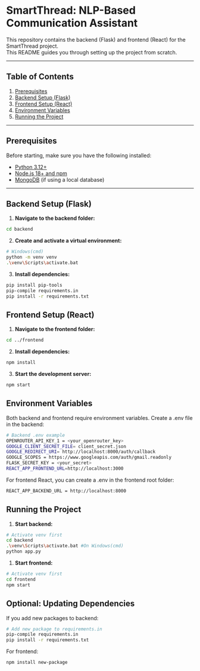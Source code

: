 # SmartThread: NLP-Based Communication Assistant

This repository contains the backend (Flask) and frontend (React) for the SmartThread project.  
This README guides you through setting up the project from scratch.

---

## Table of Contents

1. [Prerequisites](#prerequisites)
2. [Backend Setup (Flask)](#backend-setup-flask)
3. [Frontend Setup (React)](#frontend-setup-react)
4. [Environment Variables](#environment-variables)
5. [Running the Project](#running-the-project)

---

## Prerequisites

Before starting, make sure you have the following installed:

- [Python 3.12+](https://www.python.org/downloads/)
- [Node.js 18+ and npm](https://nodejs.org/)
- [MongoDB](https://www.mongodb.com/try/download/community) (if using a local database)

---

## Backend Setup (Flask)

1. **Navigate to the backend folder:**

```bash
cd backend
```

2. **Create and activate a virtual environment:**

```bash
# Windows(cmd)
python -m venv venv
.\venv\Scripts\activate.bat
```

3. **Install dependencies:**

```bash
pip install pip-tools
pip-compile requirements.in
pip install -r requirements.txt

```

## Frontend Setup (React)

1. **Navigate to the frontend folder:**

```bash
cd ../frontend
```

2. **Install dependencies:**

```bash
npm install
```

3. **Start the development server:**

```bash
npm start
```

## Environment Variables

Both backend and frontend require environment variables. Create a .env file in the backend:

```bash
# Backend .env example
OPENROUTER_API_KEY_1 = <your_openrouter_key>
GOOGLE_CLIENT_SECRET_FILE= client_secret.json
GOOGLE_REDIRECT_URI= http://localhost:8000/auth/callback
GOOGLE_SCOPES = https://www.googleapis.com/auth/gmail.readonly
FLASK_SECRET_KEY = <your_secret>
REACT_APP_FRONTEND_URL=http://localhost:3000
```

For frontend React, you can create a .env in the frontend root folder:

```bash
REACT_APP_BACKEND_URL = http://localhost:8000
```

## Running the Project

1. **Start backend:**

```bash
# Activate venv first
cd backend
.\venv\Scripts\activate.bat #On Windows(cmd)
python app.py
```

1. **Start frontend:**

```bash
# Activate venv first
cd frontend
npm start
```

## Optional: Updating Dependencies

If you add new packages to backend:

```bash
# Add new package to requirements.in
pip-compile requirements.in
pip install -r requirements.txt
```

For frontend:

```bash
npm install new-package
```
